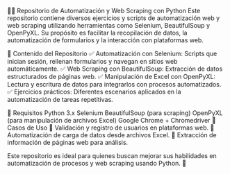🕵️‍♂️ Repositorio de Automatización y Web Scraping con Python
Este repositorio contiene diversos ejercicios y scripts de automatización web y web scraping utilizando herramientas como Selenium, BeautifulSoup y OpenPyXL. Su propósito es facilitar la recopilación de datos, la automatización de formularios y la interacción con plataformas web.

📌 Contenido del Repositorio
✅ Automatización con Selenium: Scripts que inician sesión, rellenan formularios y navegan en sitios web automáticamente.
✅ Web Scraping con BeautifulSoup: Extracción de datos estructurados de páginas web.
✅ Manipulación de Excel con OpenPyXL: Lectura y escritura de datos para integrarlos con procesos automatizados.
✅ Ejercicios prácticos: Diferentes escenarios aplicados en la automatización de tareas repetitivas.

🚀 Requisitos
Python 3.x
Selenium
BeautifulSoup (para scraping)
OpenPyXL (para manipulación de archivos Excel)
Google Chrome + Chromedriver
📖 Casos de Uso
🔹 Validación y registro de usuarios en plataformas web.
🔹 Automatización de carga de datos desde archivos Excel.
🔹 Extracción de información de páginas web para análisis.

Este repositorio es ideal para quienes buscan mejorar sus habilidades en automatización de procesos y web scraping usando Python. 🚀
